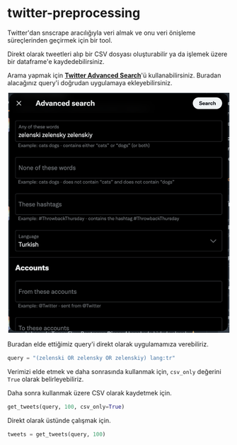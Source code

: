 # twitter-preprocessing 

Twitter'dan snscrape aracılığıyla veri almak ve onu veri önişleme süreçlerinden geçirmek için bir tool. 

Direkt olarak tweetleri alıp bir CSV dosyası oluşturabilir ya da işlemek üzere bir dataframe'e kaydedebilirsiniz.

Arama yapmak için **[Twitter Advanced Search]**'ü kullanabilirsiniz. Buradan alacağınız query'i doğrudan uygulamaya ekleyebilirsiniz. 

<p align="center">
  <img src="./img/advanced.png" alt="Twitter Advanced Search" width="500">
</p>

Buradan elde ettiğimiz query'i direkt olarak uygulamamıza verebiliriz.

```python
query = "(zelenski OR zelensky OR zelenskiy) lang:tr"
```

Verimizi elde etmek ve daha sonrasında kullanmak için, `csv_only` değerini `True` olarak belirleyebiliriz.

Daha sonra kullanmak üzere CSV olarak kaydetmek için.

```python
get_tweets(query, 100, csv_only=True)
```

Direkt olarak üstünde çalışmak için.

```python
tweets = get_tweets(query, 100)
```


[Twitter Advanced Search]: https://twitter.com/search-advanced
